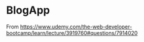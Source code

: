 # BlogApp

From 
https://www.udemy.com/the-web-developer-bootcamp/learn/lecture/3919760#questions/7914020
